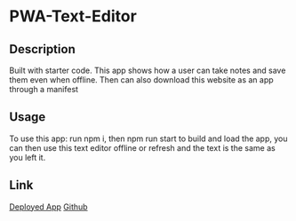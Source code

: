 # PWA-Text-Editor

## Description
Built with starter code. This app shows how a user can take notes and save them even when offline. Then can also download this website as an app through a manifest


## Usage
To use this app: run npm i, then npm run start to build and load the app, you can then use this text editor offline or refresh and the text is the same as you left it.

## Link
[Deployed App](https://infinite-temple-80971-af01a9892533.herokuapp.com/)
[Github](https://github.com/Popiuy/PWA-Text-Editor)